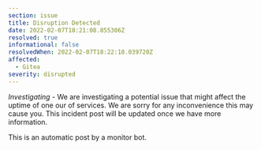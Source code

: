 ```yaml
---
section: issue
title: Disruption Detected
date: 2022-02-07T18:21:08.855306Z
resolved: true
informational: false
resolvedWhen: 2022-02-07T18:22:18.039720Z
affected:
  - Gitea
severity: disrupted
---
```

*Investigating* - We are investigating a potential issue that might affect the uptime of one our of services. We are sorry for any inconvenience this may cause you. This incident post will be updated once we have more information.

This is an automatic post by a monitor bot.
        
